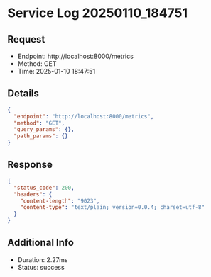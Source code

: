 # Service Log 20250110_184751

## Request
- Endpoint: http://localhost:8000/metrics
- Method: GET
- Time: 2025-01-10 18:47:51

## Details
```json
{
  "endpoint": "http://localhost:8000/metrics",
  "method": "GET",
  "query_params": {},
  "path_params": {}
}
```

## Response
```json
{
  "status_code": 200,
  "headers": {
    "content-length": "9023",
    "content-type": "text/plain; version=0.0.4; charset=utf-8"
  }
}
```

## Additional Info
- Duration: 2.27ms
- Status: success
